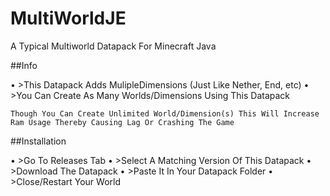 # MultiWorldJE
A Typical Multiworld Datapack For Minecraft Java

##Info

• >This Datapack Adds MulipleDimensions (Just Like Nether, End, etc)
• >You Can Create As Many Worlds/Dimensions Using This Datapack

`Though You Can Create Unlimited World/Dimension(s) This Will Increase Ram Usage Thereby Causing Lag Or Crashing The Game`


##Installation 

• >Go To Releases Tab
• >Select A Matching Version Of This Datapack
• >Download The Datapack
• >Paste It In Your Datapack Folder
• >Close/Restart Your World

